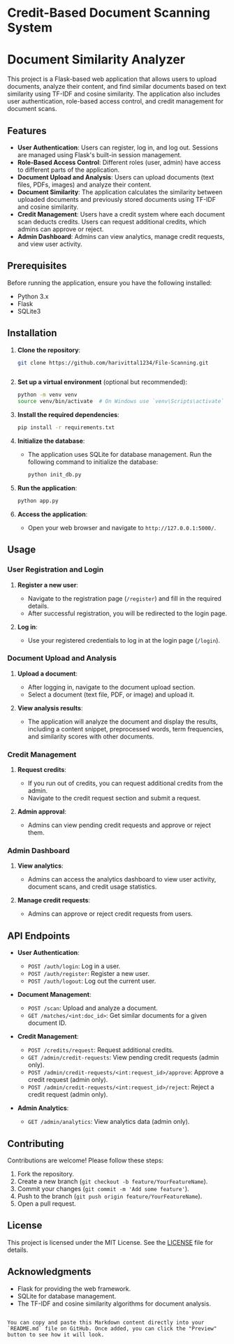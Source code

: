 # Credit-Based Document Scanning System


# Document Similarity Analyzer

This project is a Flask-based web application that allows users to upload documents, analyze their content, and find similar documents based on text similarity using TF-IDF and cosine similarity. The application also includes user authentication, role-based access control, and credit management for document scans.

## Features

- **User Authentication**: Users can register, log in, and log out. Sessions are managed using Flask's built-in session management.
- **Role-Based Access Control**: Different roles (user, admin) have access to different parts of the application.
- **Document Upload and Analysis**: Users can upload documents (text files, PDFs, images) and analyze their content.
- **Document Similarity**: The application calculates the similarity between uploaded documents and previously stored documents using TF-IDF and cosine similarity.
- **Credit Management**: Users have a credit system where each document scan deducts credits. Users can request additional credits, which admins can approve or reject.
- **Admin Dashboard**: Admins can view analytics, manage credit requests, and view user activity.

## Prerequisites

Before running the application, ensure you have the following installed:

- Python 3.x
- Flask
- SQLite3

## Installation

1. **Clone the repository**:
   ```bash
   git clone https://github.com/harivittal1234/File-Scanning.git
   
   

2. **Set up a virtual environment** (optional but recommended):
   ```bash
   python -m venv venv
   source venv/bin/activate  # On Windows use `venv\Scripts\activate`
   ```

3. **Install the required dependencies**:
   ```bash
   pip install -r requirements.txt
   ```

4. **Initialize the database**:
   - The application uses SQLite for database management. Run the following command to initialize the database:
     ```bash
     python init_db.py
     ```

5. **Run the application**:
   ```bash
   python app.py
   ```

6. **Access the application**:
   - Open your web browser and navigate to `http://127.0.0.1:5000/`.

## Usage

### User Registration and Login

1. **Register a new user**:
   - Navigate to the registration page (`/register`) and fill in the required details.
   - After successful registration, you will be redirected to the login page.

2. **Log in**:
   - Use your registered credentials to log in at the login page (`/login`).

### Document Upload and Analysis

1. **Upload a document**:
   - After logging in, navigate to the document upload section.
   - Select a document (text file, PDF, or image) and upload it.

2. **View analysis results**:
   - The application will analyze the document and display the results, including a content snippet, preprocessed words, term frequencies, and similarity scores with other documents.

### Credit Management

1. **Request credits**:
   - If you run out of credits, you can request additional credits from the admin.
   - Navigate to the credit request section and submit a request.

2. **Admin approval**:
   - Admins can view pending credit requests and approve or reject them.

### Admin Dashboard

1. **View analytics**:
   - Admins can access the analytics dashboard to view user activity, document scans, and credit usage statistics.

2. **Manage credit requests**:
   - Admins can approve or reject credit requests from users.

## API Endpoints

- **User Authentication**:
  - `POST /auth/login`: Log in a user.
  - `POST /auth/register`: Register a new user.
  - `POST /auth/logout`: Log out the current user.

- **Document Management**:
  - `POST /scan`: Upload and analyze a document.
  - `GET /matches/<int:doc_id>`: Get similar documents for a given document ID.

- **Credit Management**:
  - `POST /credits/request`: Request additional credits.
  - `GET /admin/credit-requests`: View pending credit requests (admin only).
  - `POST /admin/credit-requests/<int:request_id>/approve`: Approve a credit request (admin only).
  - `POST /admin/credit-requests/<int:request_id>/reject`: Reject a credit request (admin only).

- **Admin Analytics**:
  - `GET /admin/analytics`: View analytics data (admin only).

## Contributing

Contributions are welcome! Please follow these steps:

1. Fork the repository.
2. Create a new branch (`git checkout -b feature/YourFeatureName`).
3. Commit your changes (`git commit -m 'Add some feature'`).
4. Push to the branch (`git push origin feature/YourFeatureName`).
5. Open a pull request.

## License

This project is licensed under the MIT License. See the [LICENSE](LICENSE) file for details.

## Acknowledgments

- Flask for providing the web framework.
- SQLite for database management.
- The TF-IDF and cosine similarity algorithms for document analysis.
```

You can copy and paste this Markdown content directly into your `README.md` file on GitHub. Once added, you can click the "Preview" button to see how it will look.
